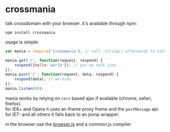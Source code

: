 # crossmania

talk crossdomain with your browser. it's available through npm:

	npm install crossmania

usage is simple:

``` js
var mania = require('crossmania'); // call .string() afterwards to talk raw strings

mania.get('/', function(request, respond) {
	respond({hello:'world'}); // yes we talk json
});
mania.post('/', function(request, data, respond) {
	respond(data); // we echo
});
mania.listen(80);

```

mania works by relying on `cors` based ajax if available (chrome, safari, firefox).  
for IE8+ and Opera it uses an iframe proxy frame and the `postMessage` api.
for IE7- and all others it falls back to an jsonp wrapper.  

in the browser use the [browser.js](https://github.com/gett/crossmania/blob/master/browser.js) and a common.js compiler
